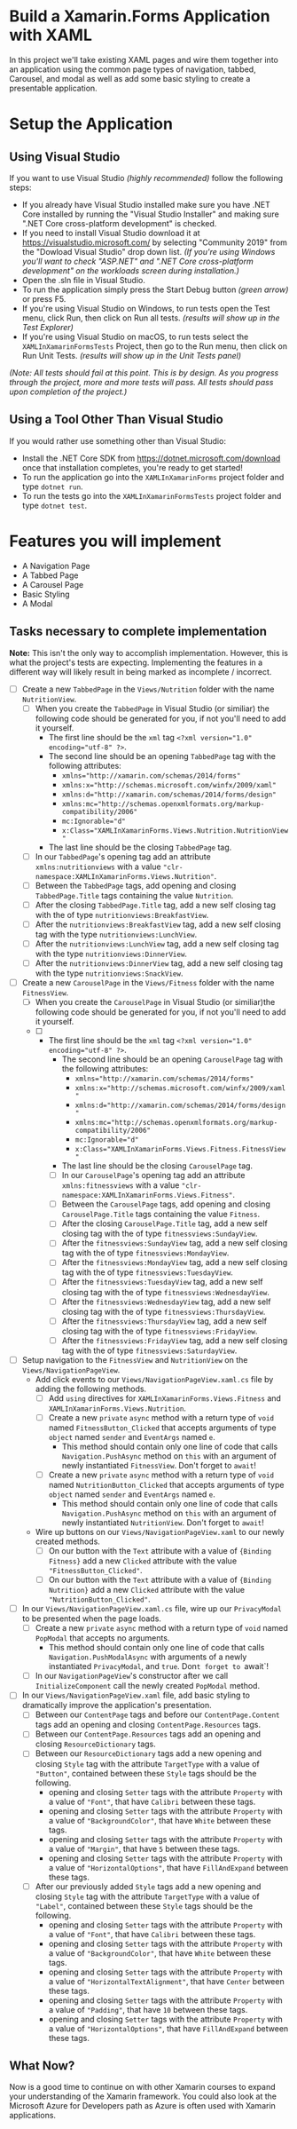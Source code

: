 # Build a Xamarin.Forms Application with XAML

In this project we'll take existing XAML pages and wire them together into an application using the common page types of navigation, tabbed, Carousel, and modal as well as add some basic styling to create a presentable application.

# Setup the Application

## Using Visual Studio
If you want to use Visual Studio _(highly recommended)_ follow the following steps:
-   If you already have Visual Studio installed make sure you have .NET Core installed by running the "Visual Studio Installer" and making sure ".NET Core cross-platform development" is checked.
-   If you need to install Visual Studio download it at https://visualstudio.microsoft.com/ by selecting "Community 2019" from the "Dowload Visual Studio" drop down list. _(If you're using Windows you'll want to check "ASP.NET" and ".NET Core cross-platform development" on the workloads screen during installation.)_
-   Open the .sln file in Visual Studio.
-   To run the application simply press the Start Debug button _(green arrow)_ or press F5.
-   If you're using Visual Studio on Windows, to run tests open the Test menu, click Run, then click on Run all tests. _(results will show up in the Test Explorer)_
-   If you're using Visual Studio on macOS, to run tests select the `XAMLInXamarinFormsTests` Project, then go to the Run menu, then click on Run Unit Tests. _(results will show up in the Unit Tests panel)_

_(Note: All tests should fail at this point. This is by design. As you progress through the project, more and more tests will pass. All tests should pass upon completion of the project.)_

## Using a Tool Other Than Visual Studio
If you would rather use something other than Visual Studio:
-   Install the .NET Core SDK from https://dotnet.microsoft.com/download once that installation completes, you're ready to get started!
-   To run the application go into the `XAMLInXamarinForms` project folder and type `dotnet run`.
-   To run the tests go into the `XAMLInXamarinFormsTests` project folder and type `dotnet test`.

# Features you will implement

- A Navigation Page
- A Tabbed Page
- A Carousel Page
- Basic Styling
- A Modal

## Tasks necessary to complete implementation

__Note:__ This isn't the only way to accomplish implementation. However, this is what the project's tests are expecting. Implementing the features in a different way will likely result in being marked as incomplete / incorrect.

- [ ] Create a new `TabbedPage` in the `Views/Nutrition` folder with the name `NutritionView`.
    - [ ] When you create the `TabbedPage` in Visual Studio (or similiar) the following code should be generated for you, if not you'll need to add it yourself.
      - The first line should be the `xml` tag `<?xml version="1.0" encoding="utf-8" ?>`.
      - The second line should be an opening `TabbedPage` tag with the following attributes:
        - `xmlns="http://xamarin.com/schemas/2014/forms"`
        - `xmlns:x="http://schemas.microsoft.com/winfx/2009/xaml"`
        - `xmlns:d="http://xamarin.com/schemas/2014/forms/design"`
        - `xmlns:mc="http://schemas.openxmlformats.org/markup-compatibility/2006"`
        - `mc:Ignorable="d"`
        - `x:Class="XAMLInXamarinForms.Views.Nutrition.NutritionView"`
      - The last line should be the closing `TabbedPage` tag.
    - [ ] In our `TabbedPage`'s opening tag add an attribute `xmlns:nutritionviews` with a value `"clr-namespace:XAMLInXamarinForms.Views.Nutrition"`.
    - [ ] Between the `TabbedPage` tags, add opening and closing `TabbedPage.Title` tags containing the value `Nutrition`.
    - [ ] After the closing `TabbedPage.Title` tag, add a new self closing tag with the of type `nutritionviews:BreakfastView`.
    - [ ] After the `nutritionviews:BreakfastView` tag, add a new self closing tag with the type `nutritionviews:LunchView`.
    - [ ] After the `nutritionviews:LunchView` tag, add a new self closing tag with the type `nutritionviews:DinnerView`.
    - [ ] After the `nutritionviews:DinnerView` tag, add a new self closing tag with the type `nutritionviews:SnackView`.
- [ ] Create a new `CarouselPage` in the `Views/Fitness` folder with the name `FitnessView`.
  - [ ] When you create the `CarouselPage` in Visual Studio (or similiar)the following code should be generated for you, if not you'll need to add it yourself.
  - [ ] - The first line should be the `xml` tag `<?xml version="1.0" encoding="utf-8" ?>`.
      - The second line should be an opening `CarouselPage` tag with the following attributes:
        - `xmlns="http://xamarin.com/schemas/2014/forms"`
        - `xmlns:x="http://schemas.microsoft.com/winfx/2009/xaml"`
        - `xmlns:d="http://xamarin.com/schemas/2014/forms/design"`
        - `xmlns:mc="http://schemas.openxmlformats.org/markup-compatibility/2006"`
        - `mc:Ignorable="d"`
        - `x:Class="XAMLInXamarinForms.Views.Fitness.FitnessView"`
      - The last line should be the closing `CarouselPage` tag.
      - [ ] In our `CarouselPage`'s opening tag add an attribute `xmlns:fitnessviews` with a value `"clr-namespace:XAMLInXamarinForms.Views.Fitness"`.
      - [ ] Between the `CarouselPage` tags, add opening and closing `CarouselPage.Title` tags containing the value `Fitness`.
      - [ ] After the closing `CarouselPage.Title` tag, add a new self closing tag with the of type `fitnessviews:SundayView`.
      - [ ] After the `fitnessviews:SundayView` tag, add a new self closing tag with the of type `fitnessviews:MondayView`.
      - [ ] After the `fitnessviews:MondayView` tag, add a new self closing tag with the of type `fitnessviews:TuesdayView`.
      - [ ] After the `fitnessviews:TuesdayView` tag, add a new self closing tag with the of type `fitnessviews:WednesdayView`.
      - [ ] After the `fitnessviews:WednesdayView` tag, add a new self closing tag with the of type `fitnessviews:ThursdayView`.
      - [ ] After the `fitnessviews:ThursdayView` tag, add a new self closing tag with the of type `fitnessviews:FridayView`.
      - [ ] After the `fitnessviews:FridayView` tag, add a new self closing tag with the of type `fitnessviews:SaturdayView`.
- [ ] Setup navigation to the `FitnessView` and `NutritionView` on the `Views/NavigationPageView`.
  - Add click events to our `Views/NavigationPageView.xaml.cs` file by adding the following methods.
    - [ ] Add `using` directives for `XAMLInXamarinForms.Views.Fitness` and `XAMLInXamarinForms.Views.Nutrition`.
    - [ ] Create a new `private` `async` method with a return type of `void` named `FitnessButton_Clicked` that accepts arguments of type `object` named `sender` and `EventArgs` named `e`.
      - This method should contain only one line of code that calls `Navigation.PushAsync` method on `this` with an argument of newly instantiated `FitnessView`. Don't forget to `await`!
    - [ ] Create a new `private` `async` method with a return type of `void` named `NutritionButton_Clicked` that accepts arguments of type `object` named `sender` and `EventArgs` named `e`.
      - This method should contain only one line of code that calls `Navigation.PushAsync` method on `this` with an argument of newly instantiated `NutritionView`. Don't forget to `await`!
  - Wire up buttons on our `Views/NavigationPageView.xaml` to our newly created methods.
    - [ ] On our button with the `Text` attribute with a value of `{Binding Fitness}` add a new `Clicked` attribute with the value `"FitnessButton_Clicked"`.
    - [ ] On our button with the `Text` attribute with a value of `{Binding Nutrition}` add a new `Clicked` attribute with the value `"NutritionButton_Clicked"`.
- [ ] In our `Views/NavigationPageView.xaml.cs` file, wire up our `PrivacyModal` to be presented when the page loads.
  - [ ] Create a new `private` `async` method with a return type of `void` named `PopModal` that accepts no arguments.
    - This method should contain only one line of code that calls `Navigation.PushModalAsync` with arguments of a newly instantiated `PrivacyModal`, and `true`. Don`t forget to `await`!
  - [ ] In our `NavigationPageView`'s constructor after we call `InitializeComponent` call the newly created `PopModal` method.
- [ ] In our `Views/NavigationPageView.xaml` file, add basic styling to dramatically improve the application's presentation.
  - [ ] Between our `ContentPage` tags and before our `ContentPage.Content` tags add an opening and closing `ContentPage.Resources` tags.
  - [ ] Between our `ContentPage.Resources` tags add an opening and closing `ResourceDictionary` tags.
  - [ ] Between our `ResourceDictionary` tags add a new opening and closing `Style` tag with the attribute `TargetType` with a value of `"Button"`, contained between these `Style` tags should be the following.
    - opening and closing `Setter` tags with the attribute `Property` with a value of `"Font"`, that have `Calibri` between these tags.
    - opening and closing `Setter` tags with the attribute `Property` with a value of `"BackgroundColor"`, that have `White` between these tags.
    - opening and closing `Setter` tags with the attribute `Property` with a value of `"Margin"`, that have `5` between these tags.
    - opening and closing `Setter` tags with the attribute `Property` with a value of `"HorizontalOptions"`, that have `FillAndExpand` between these tags.
  - [ ] After our previously added `Style` tags add a new opening and closing `Style` tag with the attribute `TargetType` with a value of `"Label"`, contained between these `Style` tags should be the following.
    - opening and closing `Setter` tags with the attribute `Property` with a value of `"Font"`, that have `Calibri` between these tags.
    - opening and closing `Setter` tags with the attribute `Property` with a value of `"BackgroundColor"`, that have `White` between these tags.
    - opening and closing `Setter` tags with the attribute `Property` with a value of `"HorizontalTextAlignment"`, that have `Center` between these tags.
    - opening and closing `Setter` tags with the attribute `Property` with a value of `"Padding"`, that have `10` between these tags.
    - opening and closing `Setter` tags with the attribute `Property` with a value of `"HorizontalOptions"`, that have `FillAndExpand` between these tags.
      
## What Now?

Now is a good time to continue on with other Xamarin courses to expand your understanding of the Xamarin framework. You could also look at the Microsoft Azure for Developers path as Azure is often used with Xamarin applications.
